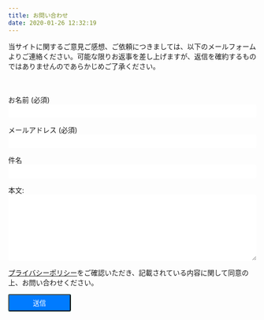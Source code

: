 ```yaml
---
title: お問い合わせ
date: 2020-01-26 12:32:19
---
```


当サイトに関するご意見ご感想、ご依頼につきましては、以下のメールフォームよりご連絡ください。可能な限りお返事を差し上げますが、返信を確約するものではありませんのであらかじめご了承ください。

<form class="contact" name="contact" method="POST" data-netlify="true" action="/contact/completed/">
  <p>
    <label>お名前 (必須)<input type="text" name="name" required/></label>
  </p>
  <p>
    <label>メールアドレス (必須) <input type="email" name="email" required/></label>
  </p>
  <p>
    <label>件名<input type="text" name="subject" /></label>
  </p>
  <p>
    <label>本文: <textarea name="message" required></textarea></label>
  </p>
  <p style="font-size: 14px">
    <a href="/privacy/#個人情報について" target="\_blank">プライバシーポリシー</a>をご確認いただき、記載されている内容に関して同意の上、お問い合わせください。
  </p>
  <p>
    <button id="submit" type="submit">送信</button>
  </p>
</form>

<script>    
    const btn = document.getElementById('submit');
    const elm = document.forms.contact;

    window.addEventListener('beforeunload', checkTransition);

    btn.addEventListener('click', ()=> {
        window.removeEventListener('beforeunload', checkTransition);
    });

    function checkTransition(e) {
        if(elm.name.value || elm.email.value || elm.subject.value || elm.message.value) {
            e.returnValue = "入力した内容が失われます。よろしいですか？";      
        }      
    }
</script>

<style>
.contact {
    margin: 48px 0 0 0;
}

.contact input,
.contact textarea {
    display: block;
    width: 100%;
    padding: .375rem .75rem;
    border: 1px solid var(--border-color);
    color: var(--text-color);
    border-radius: 4px;
}

.contact textarea {
    height: 10em;
}

.contact button {
    background: #007bff;
    color: #fff !important;
    padding: 6px 48px;
    border-radius: 3px;
    box-shadow: 0 0 2px 0 #48a9a6;
}
</style>
